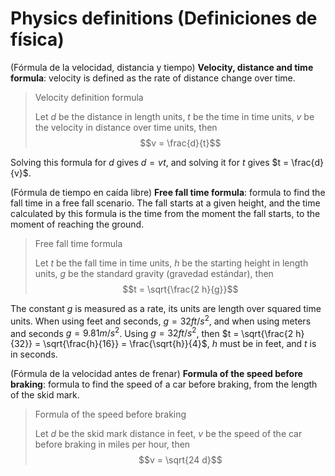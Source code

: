 
#   Physics definitions (Definiciones de física)

(Fórmula de la velocidad, distancia y tiempo)
**Velocity, distance and time formula**: velocity is defined as the rate of distance change over time.

> Velocity definition formula
>
> Let $d$ be the distance in length units, $t$ be the time in time units, $v$ be the velocity in distance over time units, then
> $$v = \frac{d}{t}$$

Solving this formula for $d$ gives $d = vt$, and solving it for $t$ gives $t = \frac{d}{v}$.

(Fórmula de tiempo en caída libre)
**Free fall time formula**: formula to find the fall time in a free fall scenario. The fall starts at a given height, and the time calculated by this formula is the time from the moment the fall starts, to the moment of reaching the ground.

> Free fall time formula
>
> Let $t$ be the fall time in time units, $h$ be the starting height in length units, $g$ be the standard gravity (gravedad estándar), then
> $$t = \sqrt{\frac{2 h}{g}}$$

The constant $g$ is measured as a rate, its units are length over squared time units. When using feet and seconds, $g = 32 ft/s^2$, and when using meters and seconds $g = 9.81 m/s^2$. Using $g = 32 ft/s^2$, then $t = \sqrt{\frac{2 h}{32}} = \sqrt{\frac{h}{16}} = \frac{\sqrt{h}}{4}$, $h$ must be in feet, and $t$ is in seconds.

(Fórmula de la velocidad antes de frenar)
**Formula of the speed before braking**: formula to find the speed of a car before braking, from the length of the skid mark.

> Formula of the speed before braking
>
> Let $d$ be the skid mark distance in feet, $v$ be the speed of the car before braking in miles per hour, then
> $$v = \sqrt{24 d}$$